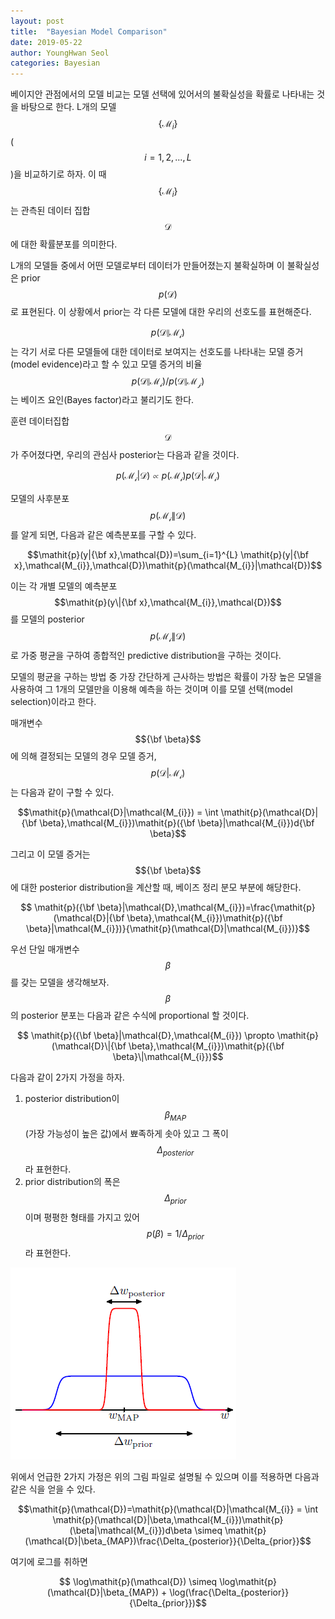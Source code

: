 ```yaml
---
layout: post
title:  "Bayesian Model Comparison"
date: 2019-05-22
author: YoungHwan Seol
categories: Bayesian
---
```


베이지안 관점에서의 모델 비교는 모델 선택에 있어서의 불확실성을 확률로 나타내는 것을 바탕으로 한다. L개의 모델 $$\{\mathcal{M}_{i}\}$$ ($$\mathit{i}=1,2,...,L$$)을 비교하기로 하자. 이 때 $$\{\mathcal{M}_{i}\}$$는 관측된 데이터 집합 $$\mathcal{D}$$에 대한 확률분포를 의미한다. 

L개의 모델들 중에서 어떤 모델로부터 데이터가 만들어졌는지 불확실하며 이 불확실성은 prior $$\mathit{p}(\mathcal{D})$$로 표현된다. 이 상황에서 prior는 각 다른 모델에 대한 우리의 선호도를 표현해준다. 

$$\mathit{p}(\mathcal{D}\|\mathcal{M_{i}})$$는 각기 서로 다른 모델들에 대한 데이터로 보여지는 선호도를 나타내는 모델 증거(model evidence)라고 할 수 있고 모델 증거의 비율 $$\mathit{p}(\mathcal{D}\|\mathcal{M_{i}})/\mathit{p}(\mathcal{D}\|\mathcal{M_{j}})$$는 베이즈 요인(Bayes factor)라고 불리기도 한다.

훈련 데이터집합 $$\mathcal{D}$$가 주어졌다면, 우리의 관심사 posterior는 다음과 같을 것이다.

$$\mathit{p}(\mathcal{M_{i}}|\mathcal{D}) \propto \mathit{p}(\mathcal{M_{i}})\mathit{p}(\mathcal{D}|\mathcal{M_{i}})$$

모델의 사후분포 $$\mathit{p}(\mathcal{M_{i}}\|\mathcal{D})$$를 알게 되면, 다음과 같은 예측분포를 구할 수 있다.

$$\mathit{p}(y|{\bf x},\mathcal{D})=\sum_{i=1}^{L} \mathit{p}(y|{\bf x},\mathcal{M_{i}},\mathcal{D})\mathit{p}(\mathcal{M_{i}}|\mathcal{D})$$

이는 각 개별 모델의 예측분포 $$\mathit{p}(y\|{\bf x},\mathcal{M_{i}},\mathcal{D})$$를 모델의 posterior $$\mathit{p}(\mathcal{M_{i}}\|\mathcal{D})$$로 가중 평균을 구하여 종합적인 predictive distribution을 구하는 것이다.

모델의 평균을 구하는 방법 중 가장 간단하게 근사하는 방법은 확률이 가장 높은 모델을 사용하여 그 1개의 모델만을 이용해 예측을 하는 것이며 이를 모델 선택(model selection)이라고 한다.

매개변수 $${\bf \beta}$$에 의해 결정되는 모델의 경우 모델 증거,$$\mathit{p}(\mathcal{D}|\mathcal{M_{i}})$$는 다음과 같이 구할 수 있다.

$$\mathit{p}(\mathcal{D}|\mathcal{M_{i}}) = \int \mathit{p}(\mathcal{D}|{\bf \beta},\mathcal{M_{i}})\mathit{p}({\bf \beta}|\mathcal{M_{i}})d{\bf \beta}$$

그리고 이 모델 증거는 $${\bf \beta}$$에 대한 posterior distribution을 계산할 때, 베이즈 정리 분모 부분에 해당한다. 

$$ \mathit{p}({\bf \beta}|\mathcal{D},\mathcal{M_{i}})=\frac{\mathit{p}(\mathcal{D}|{\bf \beta},\mathcal{M_{i}})\mathit{p}({\bf \beta}|\mathcal{M_{i}})}{\mathit{p}(\mathcal{D}|\mathcal{M_{i}})}$$

우선 단일 매개변수 $$\beta$$를 갖는 모델을 생각해보자. $$\beta$$의 posterior 분포는 다음과 같은 수식에 proportional 할 것이다.

$$ \mathit{p}({\bf \beta}|\mathcal{D},\mathcal{M_{i}}) \propto \mathit{p}(\mathcal{D}\|{\bf \beta},\mathcal{M_{i}})\mathit{p}({\bf \beta}\|\mathcal{M_{i}})$$

다음과 같이 2가지 가정을 하자.
1. posterior distribution이 $$\beta_{MAP}$$(가장 가능성이 높은 값)에서 뾰족하게 솟아 있고 그 폭이 $$\Delta_{posterior}$$라 표현한다.
2. prior distribution의 폭은 $$\Delta_{prior}$$이며 평평한 형태를 가지고 있어 $$\mathit{p}(\beta)=1/\Delta_{prior}$$라 표현한다.

![Bayesian_Model_Comparison](/images/Figure3.12.PNG)

위에서 언급한 2가지 가정은 위의 그림 파일로 설명될 수 있으며 이를 적용하면 다음과 같은 식을 얻을 수 있다.

$$\mathit{p}(\mathcal{D})=\mathit{p}(\mathcal{D}|\mathcal{M_{i}} = \int \mathit{p}(\mathcal{D}|\beta,\mathcal{M_{i}})\mathit{p}(\beta|\mathcal{M_{i}})d\beta \simeq \mathit{p}(\mathcal{D}|\beta_{MAP})\frac{\Delta_{posterior}}{\Delta_{prior}}$$

여기에 로그를 취하면

$$ \log\mathit{p}(\mathcal{D}) \simeq \log\mathit{p}(\mathcal{D}|\beta_{MAP}) + \log(\frac{\Delta_{posterior}}{\Delta_{prior}})$$



